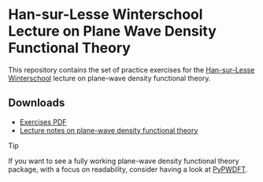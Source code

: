 # Han-sur-Lesse Winterschool Lecture on Plane Wave Density Functional Theory

This repository contains the set of practice exercises for the
[Han-sur-Lesse Winterschool](https://www.han-sur-lesse-winterschool.nl/)
lecture on plane-wave density functional theory.

## Downloads

* [Exercises PDF](https://github.com/ifilot/hsl-pwdft-exercises-latex/releases/latest/download/hsl-2024-pwdft-exercises.pdf)
* [Lecture notes on plane-wave density functional theory](https://github.com/ifilot/pwdft-lecture-notes/releases/latest/download/pwdft-filot.pdf)

> [!TIP]
> If you want to see a fully working plane-wave density functional theory package,
> with a focus on readability, consider having a look at
> [PyPWDFT](https://pypwdft.imc-tue.nl/).